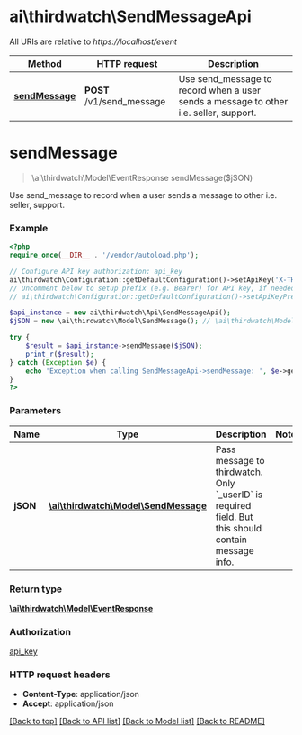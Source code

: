 # ai\thirdwatch\SendMessageApi

All URIs are relative to *https://localhost/event*

Method | HTTP request | Description
------------- | ------------- | -------------
[**sendMessage**](SendMessageApi.md#sendMessage) | **POST** /v1/send_message | Use send_message to record when a user sends a message to other i.e. seller, support.


# **sendMessage**
> \ai\thirdwatch\Model\EventResponse sendMessage($jSON)

Use send_message to record when a user sends a message to other i.e. seller, support.

### Example
```php
<?php
require_once(__DIR__ . '/vendor/autoload.php');

// Configure API key authorization: api_key
ai\thirdwatch\Configuration::getDefaultConfiguration()->setApiKey('X-THIRDWATCH-API-KEY', 'YOUR_API_KEY');
// Uncomment below to setup prefix (e.g. Bearer) for API key, if needed
// ai\thirdwatch\Configuration::getDefaultConfiguration()->setApiKeyPrefix('X-THIRDWATCH-API-KEY', 'Bearer');

$api_instance = new ai\thirdwatch\Api\SendMessageApi();
$jSON = new \ai\thirdwatch\Model\SendMessage(); // \ai\thirdwatch\Model\SendMessage | Pass message to thirdwatch. Only `_userID` is required field. But this should contain message info.

try {
    $result = $api_instance->sendMessage($jSON);
    print_r($result);
} catch (Exception $e) {
    echo 'Exception when calling SendMessageApi->sendMessage: ', $e->getMessage(), PHP_EOL;
}
?>
```

### Parameters

Name | Type | Description  | Notes
------------- | ------------- | ------------- | -------------
 **jSON** | [**\ai\thirdwatch\Model\SendMessage**](../Model/SendMessage.md)| Pass message to thirdwatch. Only &#x60;_userID&#x60; is required field. But this should contain message info. |

### Return type

[**\ai\thirdwatch\Model\EventResponse**](../Model/EventResponse.md)

### Authorization

[api_key](../../README.md#api_key)

### HTTP request headers

 - **Content-Type**: application/json
 - **Accept**: application/json

[[Back to top]](#) [[Back to API list]](../../README.md#documentation-for-api-endpoints) [[Back to Model list]](../../README.md#documentation-for-models) [[Back to README]](../../README.md)

